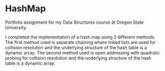 # HashMap
Portfolio assignment for my Data Structures course at Oregon State University.

I completed the implementation of a hash map using 2 different methods. The first method used is separate chaining where linked lists are used for collision resolution and the underlying structure of the hash table is a dynamic array. The second method used is open addressing with quadratic probing for collision resolution and the underlying structure of the hash table is a dynamic array.
